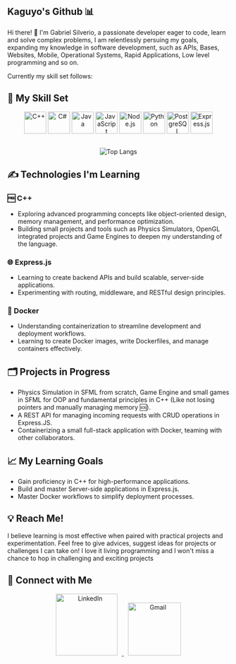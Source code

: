 Kaguyo's Github 📊
---
Hi there! 👋 I'm Gabriel Silverio, a passionate developer eager to code, learn and solve complex problems, I am  relentlessly persuing my goals, expanding my knowledge in software development, such as APIs, Bases, Websites, Mobile, Operational Systems, Rapid Applications, Low level programming and so on. 

Currently my skill set follows: 

## 🧬 My Skill Set
<div align="center">

<img src="https://cdn.jsdelivr.net/gh/devicons/devicon/icons/cplusplus/cplusplus-original.svg" width="50" height="50" alt="C++"/>
<img src="https://cdn.jsdelivr.net/gh/devicons/devicon/icons/csharp/csharp-original.svg" width="50" height="50" alt="C#"/>
<img src="https://cdn.jsdelivr.net/gh/devicons/devicon/icons/java/java-original.svg" width="50" height="50" alt="Java"/>
<img src="https://img.icons8.com/fluency/50/000000/javascript.png" width="50" height="50" alt="JavaScript"/>
<img src="https://cdn.jsdelivr.net/gh/devicons/devicon/icons/nodejs/nodejs-original.svg" width="50" height="50" alt="Node.js"/>
<img src="https://cdn.jsdelivr.net/gh/devicons/devicon/icons/python/python-original.svg" width="50" height="50" alt="Python"/>
<img src="https://cdn.jsdelivr.net/gh/devicons/devicon/icons/postgresql/postgresql-original.svg" width="50" height="50" alt="PostgreSQL"/>
<img src="https://img.icons8.com/fluency/48/express-js.png" width="50" height="50" alt="Express.js"/>

<div/>

##

<div align="center">
    
![Top Langs](https://github-readme-stats.vercel.app/api/top-langs/?username=Kaguyo&layout=compact&theme=radical&bg_color=30,1A1B27,191A23&title_color=8E24AA&border_color=8E24AA&langs_count=6&hide=html,css)

<div/>
    
<div align="left">
    
## ✍️ Technologies I'm Learning

<div/>
    
### 🆓 C++
- Exploring advanced programming concepts like object-oriented design,
  memory management, and performance optimization.  
- Building small projects and tools such as Physics Simulators,
  OpenGL integrated projects and Game Engines to deepen my understanding of the language.

### 🌐 Express.js
- Learning to create backend APIs and build scalable, server-side applications.
- Experimenting with routing, middleware, and RESTful design principles.

### 🐳 Docker
* Understanding containerization to streamline development and deployment workflows.
* Learning to create Docker images, write Dockerfiles, and manage containers effectively.

## 🗂️ Projects in Progress
- Physics Simulation in SFML from scratch, Game Engine and small games in SFML for OOP and fundamental
  principles in C++ (Like not losing pointers and manually managing memory 🆘).
- A REST API for managing incoming requests with CRUD operations in Express.JS.
- Containerizing a small full-stack application with Docker, teaming with other collaborators.

## 📈 My Learning Goals
- Gain proficiency in C++ for high-performance applications.
- Build and master Server-side applications in Express.js.
- Master Docker workflows to simplify deployment processes.

## 💡 Reach Me!
I believe learning is most effective when paired with practical projects and experimentation. Feel free to give advices, suggest ideas for projects or challenges I can take on! I love it living programming and I won't miss a chance to hop in challenging and exciting projects

## 🤝 Connect with Me

<p align="center">
  <a href="https://www.linkedin.com/in/gabriel-silverio-8b35a4241/" target="_blank">
    <img src="https://www.logo.wine/a/logo/LinkedIn/LinkedIn-Logo.wine.svg" alt="LinkedIn" width="140" style="margin: 0 10px;">
  </a>
  <a href="mailto:dev.gabriel.silverio@gmail.com" target="_blank">
    <img src="https://www.logo.wine/a/logo/Gmail/Gmail-Logo.wine.svg" alt="Gmail" width="120" style="margin: 0 10px;">
  </a>
</p>
